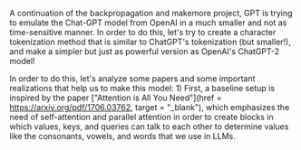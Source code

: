 A continuation of the backpropagation and makemore project, GPT is trying to emulate the Chat-GPT model from OpenAI in a much smaller and not as time-sensitive manner. In order to do this, let's try to create a character tokenization method that is similar to ChatGPT's tokenization (but smaller!), and make a simpler but just as powerful version as OpenAI's ChatGPT-2 model! 

In order to do this, let's analyze some papers and some important realizations that help us to make this model:
    1) First, a baseline setup is inspired by the paper ["Attention is All You Need"](href = https://arxiv.org/pdf/1706.03762, target = "_blank"), which emphasizes the need of self-attention and parallel attention in order to create blocks in which values, keys, and queries can talk to each other to determine values like the consonants, vowels, and words that we use in LLMs. 